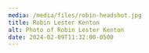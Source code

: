 ```yaml
---
media: /media/files/robin-headshot.jpg
title: Robin Lester Kenton
alt: Photo of Robin Lester Kenton
date: 2024-02-09T11:32:00-0500
---
```

